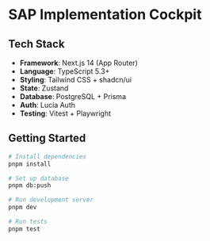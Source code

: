 # SAP Implementation Cockpit

## Tech Stack
- **Framework**: Next.js 14 (App Router)
- **Language**: TypeScript 5.3+
- **Styling**: Tailwind CSS + shadcn/ui
- **State**: Zustand
- **Database**: PostgreSQL + Prisma
- **Auth**: Lucia Auth
- **Testing**: Vitest + Playwright

## Getting Started

```bash
# Install dependencies
pnpm install

# Set up database
pnpm db:push

# Run development server
pnpm dev

# Run tests
pnpm test
```
